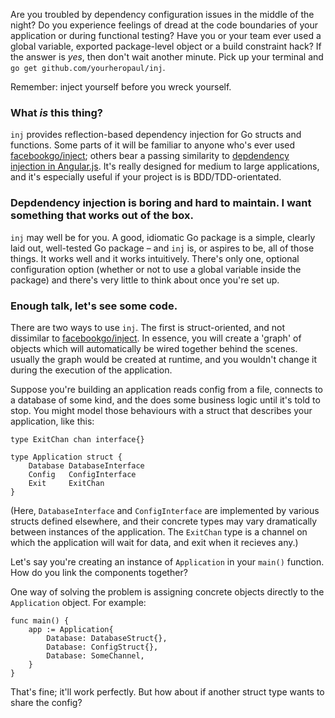 Are you troubled by dependency configuration issues in the middle of the night? Do you experience feelings of dread at the code boundaries of your application or during functional testing? Have you or your team ever used a global variable, exported package-level object or a build constraint hack? If the answer is *yes*, then don't wait another minute. Pick up your terminal and `go get github.com/yourheropaul/inj`.

Remember: inject yourself before you wreck yourself.

### What *is* this thing?

`inj` provides reflection-based dependency injection for Go structs and functions. Some parts of it will be familiar to anyone who's ever used [facebookgo/inject](https://github.com/facebookgo/inject); others bear a passing similarity to [depdendency injection in Angular.js](https://docs.angularjs.org/guide/di).  It's really designed for medium to large applications, and it's especially useful if your project is is BDD/TDD-orientated.

### Depdendency injection is boring and hard to maintain. I want something that works out of the box.

`inj` may well be for you. A good, idiomatic Go package is a simple, clearly laid out, well-tested Go package – and `inj` is, or aspires to be, all of those things. It works well and it works intuitively. There's only one, optional  configuration option (whether or not to use a global variable inside the package) and there's very little to think about once you're set up.

### Enough talk, let's see some code.

There are two ways to use `inj`. The first is struct-oriented, and not dissimilar to [facebookgo/inject](https://github.com/facebookgo/inject). In essence, you will create a 'graph' of objects which will automatically be wired together behind the scenes. usually the graph would be created at runtime, and you wouldn't change it during the execution of the application.

Suppose you're building an application reads config from a file, connects to a database of some kind, and the does some business logic until it's told to stop. You might model those behaviours with a struct that describes your application, like this:


```
type ExitChan chan interface{}

type Application struct {
    Database DatabaseInterface
    Config   ConfigInterface
    Exit     ExitChan
}
```

(Here, `DatabaseInterface` and `ConfigInterface` are implemented by various structs defined elsewhere, and their concrete types may vary dramatically between instances of the application. The `ExitChan` type is a channel on which the application will wait for data, and exit when it recieves any.)

Let's say you're creating an instance of `Application` in your `main()` function. How do you link the components together?

One way of solving the problem is assigning concrete objects directly to the `Application` object. For example:

```
func main() {
    app := Application{
        Database: DatabaseStruct{},
        Database: ConfigStruct{},
        Database: SomeChannel,
    }
}
```

That's fine; it'll work perfectly. But how about if another struct type wants to share the config? 


